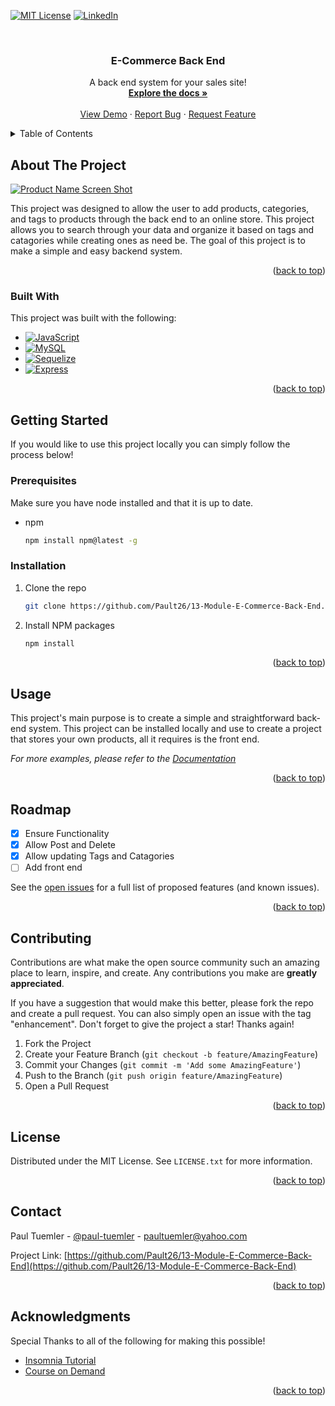 <a name="readme-top"></a>

[![MIT License][license-shield]][license-url]
[![LinkedIn][linkedin-shield]][linkedin-url]

<!-- PROJECT LOGO -->
<br />
<div align="center">
  <h3 align="center">E-Commerce Back End</h3>

  <p align="center">
    A back end system for your sales site!
    <br />
    <a href="https://github.com/othneildrew/Best-README-Template"><strong>Explore the docs »</strong></a>
    <br />
    <br />
    <a href="https://github.com/othneildrew/Best-README-Template">View Demo</a>
    ·
    <a href="https://github.com/othneildrew/Best-README-Template/issues">Report Bug</a>
    ·
    <a href="https://github.com/othneildrew/Best-README-Template/issues">Request Feature</a>
  </p>
</div>



<!-- TABLE OF CONTENTS -->
<details>
  <summary>Table of Contents</summary>
  <ol>
    <li>
      <a href="#about-the-project">About The Project</a>
      <ul>
        <li><a href="#built-with">Built With</a></li>
      </ul>
    </li>
    <li>
      <a href="#getting-started">Getting Started</a>
      <ul>
        <li><a href="#prerequisites">Prerequisites</a></li>
        <li><a href="#installation">Installation</a></li>
      </ul>
    </li>
    <li><a href="#usage">Usage</a></li>
    <li><a href="#roadmap">Roadmap</a></li>
    <li><a href="#contributing">Contributing</a></li>
    <li><a href="#license">License</a></li>
    <li><a href="#contact">Contact</a></li>
    <li><a href="#acknowledgments">Acknowledgments</a></li>
  </ol>
</details>



<!-- ABOUT THE PROJECT -->
## About The Project

[![Product Name Screen Shot][product-screenshot]](https://github.com/Pault26/13-Module-E-Commerce-Back-End)

This project was designed to allow the user to add products, categories, and tags to products through the back end to an online store. This project allows you to search through your data and organize it based on tags and catagories while creating ones as need be. The goal of this project is to make a simple and easy backend system.

<p align="right">(<a href="#readme-top">back to top</a>)</p>



### Built With

This project was built with the following:

* [![JavaScript][JavaScript]][JavaScript-url]
* [![MySQL][MySQL]][MySQL-url]
* [![Sequelize][Sequelize]][Sequelize-url]
* [![Express][Express]][Express-url]


<p align="right">(<a href="#readme-top">back to top</a>)</p>



<!-- GETTING STARTED -->
## Getting Started

If you would like to use this project locally you can simply follow the process below!

### Prerequisites
Make sure you have node installed and that it is up to date.
* npm
  ```sh
  npm install npm@latest -g
  ```

### Installation
1. Clone the repo
   ```sh
   git clone https://github.com/Pault26/13-Module-E-Commerce-Back-End.git
   ```
2. Install NPM packages
   ```sh
   npm install
   ```

<p align="right">(<a href="#readme-top">back to top</a>)</p>



<!-- USAGE EXAMPLES -->
## Usage

This project's main purpose is to create a simple and straightforward back-end system. This project can be installed locally and use to create a project that stores your own products, all it requires is the front end.

_For more examples, please refer to the [Documentation](https://github.com/Pault26/13-Module-E-Commerce-Back-End)_

<p align="right">(<a href="#readme-top">back to top</a>)</p>



<!-- ROADMAP -->
## Roadmap

- [x] Ensure Functionality
- [x] Allow Post and Delete
- [x] Allow updating Tags and Catagories
- [ ] Add front end

See the [open issues](https://github.com/Pault26/13-Module-E-Commerce-Back-End/issues) for a full list of proposed features (and known issues).

<p align="right">(<a href="#readme-top">back to top</a>)</p>



<!-- CONTRIBUTING -->
## Contributing

Contributions are what make the open source community such an amazing place to learn, inspire, and create. Any contributions you make are **greatly appreciated**.

If you have a suggestion that would make this better, please fork the repo and create a pull request. You can also simply open an issue with the tag "enhancement".
Don't forget to give the project a star! Thanks again!

1. Fork the Project
2. Create your Feature Branch (`git checkout -b feature/AmazingFeature`)
3. Commit your Changes (`git commit -m 'Add some AmazingFeature'`)
4. Push to the Branch (`git push origin feature/AmazingFeature`)
5. Open a Pull Request

<p align="right">(<a href="#readme-top">back to top</a>)</p>



<!-- LICENSE -->
## License

Distributed under the MIT License. See `LICENSE.txt` for more information.

<p align="right">(<a href="#readme-top">back to top</a>)</p>



<!-- CONTACT -->
## Contact

Paul Tuemler - [@paul-tuemler](https://twitter.com) - paultuemler@yahoo.com

Project Link: [https://github.com/Pault26/13-Module-E-Commerce-Back-End](https://github.com/Pault26/13-Module-E-Commerce-Back-End)

<p align="right">(<a href="#readme-top">back to top</a>)</p>



<!-- ACKNOWLEDGMENTS -->
## Acknowledgments

Special Thanks to all of the following for making this possible!

* [Insomnia Tutorial](https://www.youtube.com/watch?v=fzLPHpOP3Wc)
* [Course on Demand](https://www.youtube.com/watch?v=hPv9QwvliEM&list=PLzb46hGUzitBp584kLyn6l3i6yC-rXlmN)

<p align="right">(<a href="#readme-top">back to top</a>)</p>



<!-- MARKDOWN LINKS & IMAGES -->
[license-shield]: https://img.shields.io/github/license/othneildrew/Best-README-Template.svg?style=for-the-badge
[license-url]: https://github.com/Pault26/13-Module-E-Commerce-Back-End/blob/main/LICENSE
[linkedin-shield]: https://img.shields.io/badge/-LinkedIn-black.svg?style=for-the-badge&logo=linkedin&colorB=555
[linkedin-url]: https://www.linkedin.com/in/paul-tuemler/
[product-screenshot]: images/screenshot.png
[MySQL]: https://img.shields.io/badge/MySQL-005C84?style=for-the-badge&logo=mysql&logoColor=white
[MySQL-url]: https://www.mysql.com/
[JavaScript]: https://img.shields.io/badge/JavaScript-323330?style=for-the-badge&logo=javascript&logoColor=F7DF1E
[JavaScript-url]: https://www.w3schools.com/js/
[Sequelize]: https://img.shields.io/badge/Sequelize-52B0E7?style=for-the-badge&logo=Sequelize&logoColor=white
[Sequelize-url]: https://sequelize.org/
[Express]: https://img.shields.io/badge/Express%20js-000000?style=for-the-badge&logo=express&logoColor=white
[Express-url]: https://expressjs.com/